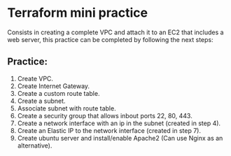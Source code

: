 # Terraform mini practice

Consists in creating a complete VPC and attach it to an EC2 that includes a web server, this practice can be completed by following the next steps:

## Practice:

1. Create VPC.
2. Create Internet Gateway.
3. Create a custom route table.
4. Create a subnet.
5. Associate subnet with route table.
6. Create a security group that allows inbout ports 22, 80, 443.
7. Create a network interface with an ip in the subnet (created in step 4).
8. Create an Elastic IP to the network interface (created in step 7).
9. Create ubuntu server and install/enable Apache2 (Can use Nginx as an alternative).